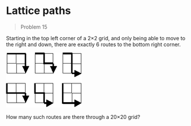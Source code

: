 # Lattice paths
> Problem 15

Starting in the top left corner of a 2×2 grid, and only being able to move to
the right and down, there are exactly 6 routes to the bottom right corner.

![Lattice paths](/images/p015.png)

How many such routes are there through a 20×20 grid?